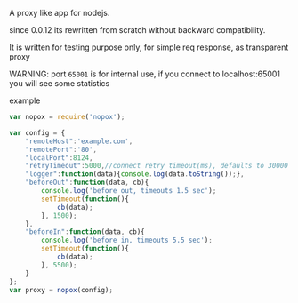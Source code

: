 A proxy like app for nodejs.

since 0.0.12 its rewritten from scratch without backward compatibility.

It is written for testing purpose only, for simple req response, as transparent proxy

WARNING: port `65001` is for internal use, if you connect to localhost:65001 you will see some statistics

example

```javascript
var nopox = require('nopox');

var config = {
    "remoteHost":'example.com',
    "remotePort":'80',
    "localPort":8124,
    "retryTimeout":5000,//connect retry timeout(ms), defaults to 30000
    "logger":function(data){console.log(data.toString());},
    "beforeOut":function(data, cb){
        console.log('before out, timeouts 1.5 sec');
        setTimeout(function(){
            cb(data);
        }, 1500);
    },
    "beforeIn":function(data, cb){
        console.log('before in, timeouts 5.5 sec');
        setTimeout(function(){
            cb(data);
        }, 5500);
    }
};
var proxy = nopox(config);
```
